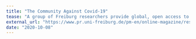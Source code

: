 ```yaml
---
title: "The Community Against Covid-19"
tease: "A group of Freiburg researchers provide global, open access to data on the SARS-CoV-2 genome which could hold the key for a new approach to treating the virus"
external_url: "https://www.pr.uni-freiburg.de/pm-en/online-magazine/research-and-discover/the-community-against-covid-19"
date: "2020-10-08"
---
```

